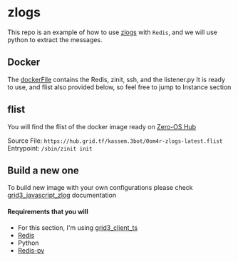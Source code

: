 # zlogs
This repo is an example of how to use [zlogs](https://github.com/threefoldtech/zos/tree/main/docs/manual/zlogs) with `Redis`, and we will use python to extract the messages.
## Docker 
The [dockerFile](https://github.com/0oM4R/zlogs/blob/master/Dockerfile) contains the Redis, zinit, ssh, and the listener.py It is ready to use, and flist also provided below, so feel free to jump to Instance section
## flist
You will find the flist of the docker image ready on [Zero-OS Hub](https://hub.grid.tf/kassem.3bot/0om4r-zlogs-latest.flist.md)

Source File: `https://hub.grid.tf/kassem.3bot/0om4r-zlogs-latest.flist`<br>
Entrypoint: `/sbin/zinit init`

## Build a new one

To build new image with your own configurations please check [grid3_javascript_zlog](https://github.com/threefoldfoundation/info_manual3/blob/development/wiki/manual3_iac/grid3_javascript/grid3_javascript_zlog.md) documentation 

#### Requirements that you will 
- For this section, I'm using [grid3_client_ts](https://github.com/threefoldtech/grid3_client_ts) 
- [Redis](https://redis.io/docs/getting-started/installation/)
- Python 
- [Redis-py](https://pypi.org/project/redis/)



